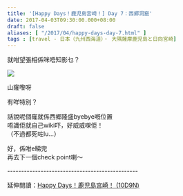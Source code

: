 ```yaml
---
title: '[Happy Days！鹿児島宮崎！] Day 7：西郷洞窟'
date: 2017-04-03T09:30:00.000+08:00
draft: false
aliases: [ "/2017/04/happy-days-day-7.html" ]
tags : [travel - 日本（九州西海道）・ 大隅薩摩鹿児島と日向宮崎]
---
```


就咁望張相係咪唔知影乜？  

[![](https://c2.staticflickr.com/4/3951/33336493930_d8a4fbcfc7_z.jpg)](https://c2.staticflickr.com/4/3951/33336493930_d8a4fbcfc7_z.jpg)

山窿嚟呀  
  
有咩特別？  
  
話說呢個窿就係西郷隆盛byebye嘅位置  
唔識佢就自己wiki吓，好威威㗎佢！  
（不過都死咗lu...）  
  
好，係咁e睇完  
再去下一個check point喇～  
  
\-----------------------------------------------  
  
延伸閱讀：[Happy Days！鹿児島宮崎！ (10D9N)](http://www.hidie.net/2017/06/happy-days10d9n.html)